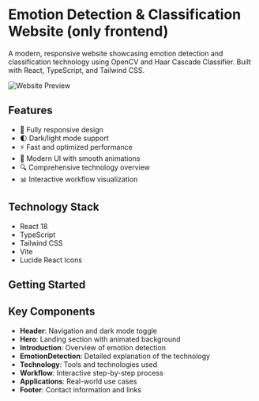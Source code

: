 # Emotion Detection & Classification Website (only frontend)

A modern, responsive website showcasing emotion detection and classification technology using OpenCV and Haar Cascade Classifier. Built with React, TypeScript, and Tailwind CSS.

![Website Preview]([[https://emotioni.netlify.app/](https://app.netlify.com/projects/emotioni/deploys)](https://emotioni.netlify.app/))

## Features

- 📱 Fully responsive design
- 🌓 Dark/light mode support
- ⚡ Fast and optimized performance
- 🎨 Modern UI with smooth animations
- 🔍 Comprehensive technology overview
- 📊 Interactive workflow visualization

## Technology Stack

- React 18
- TypeScript
- Tailwind CSS
- Vite
- Lucide React Icons

## Getting Started



## Key Components

- **Header**: Navigation and dark mode toggle
- **Hero**: Landing section with animated background
- **Introduction**: Overview of emotion detection
- **EmotionDetection**: Detailed explanation of the technology
- **Technology**: Tools and technologies used
- **Workflow**: Interactive step-by-step process
- **Applications**: Real-world use cases
- **Footer**: Contact information and links
